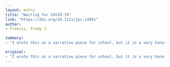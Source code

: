 ```yaml
---
layout: entry
title: "Waiting for COVID-19"
link: "https://doi.org/10.1111/jpc.14891"
author:
- Francis, Trudy J.

summary:
- "I wrote this as a narrative piece for school, but it is a very honest description of how I'm feeling at this time. I just wanted to reassure people that I am ok. For anyone else who is feeling the same as I am, it's ok. Let it out. Talk to someone. Write it down. And breathe. Watching the sunrise this morning was a good way to focus on something other than the chaos, other than my feelings."

original:
- "I wrote this as a narrative piece for school, but it is a very honest description of how I'm feeling at this time. I just wanted to reassure people that I am ok. For anyone else who is feeling the same as I am, it's ok. I think it is good for us to be honest about how we are feeling, and it is perfectly reasonable for us to feel confusion during this time. I also think it is good for us to not let any anxiety overwhelm us. So let it out. Talk to someone. Write it down. And breathe. For me, watching the sunrise this morning was a good way to focus on something other than the chaos, other than my feelings."
---
```


